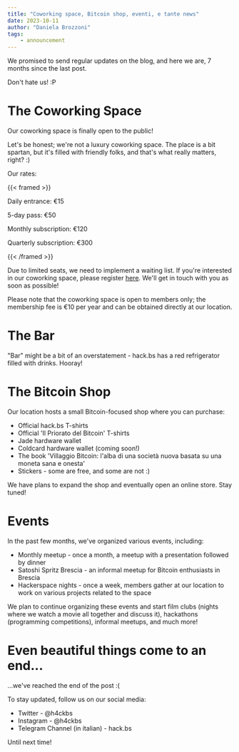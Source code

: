 ```yaml
---
title: "Coworking space, Bitcoin shop, eventi, e tante news"
date: 2023-10-11
author: "Daniela Brozzoni"
tags:
    - announcement
---
```


We promised to send regular updates on the blog, and here we are, 7 months since the last post.

Don't hate us! :P

# The Coworking Space

Our coworking space is finally open to the public!

Let's be honest; we're not a luxury coworking space. The place is a bit spartan, but it's filled with friendly folks, and that's what really matters, right? :)

Our rates:

{{< framed >}}

Daily entrance: €15

5-day pass: €50

Monthly subscription: €120

Quarterly subscription: €300

{{< /framed >}}

Due to limited seats, we need to implement a waiting list. If you're interested in our coworking space, please register [here](https://forms.hack.bs.it/form/5V9yVl). We'll get in touch with you as soon as possible!

Please note that the coworking space is open to members only; the membership fee is €10 per year and can be obtained directly at our location.

# The Bar

"Bar" might be a bit of an overstatement - hack.bs has a red refrigerator filled with drinks. Hooray!

# The Bitcoin Shop

Our location hosts a small Bitcoin-focused shop where you can purchase:

- Official hack.bs T-shirts
- Official 'Il Priorato del Bitcoin' T-shirts
- Jade hardware wallet
- Coldcard hardware wallet (coming soon!)
- The book 'Villaggio Bitcoin: l'alba di una società nuova basata su una moneta sana e onesta'
- Stickers - some are free, and some are not :)

We have plans to expand the shop and eventually open an online store. Stay tuned!

# Events

In the past few months, we've organized various events, including:

- Monthly meetup - once a month, a meetup with a presentation followed by dinner
- Satoshi Spritz Brescia - an informal meetup for Bitcoin enthusiasts in Brescia
- Hackerspace nights - once a week, members gather at our location to work on various projects related to the space

We plan to continue organizing these events and start film clubs (nights where we watch a movie all together and discuss it), hackathons (programming competitions), informal meetups, and much more!

# Even beautiful things come to an end...

...we've reached the end of the post :(

To stay updated, follow us on our social media:

- Twitter - @h4ckbs
- Instagram - @h4ckbs
- Telegram Channel (in italian) - hack.bs

Until next time!
